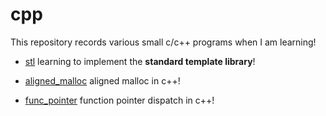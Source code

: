 # cpp

This repository records various small c/c++ programs when I am learning!

* [stl](./stl) learning to implement the **standard template library**!

* [aligned_malloc](./aligned_malloc) aligned malloc in c++!

* [func_pointer](./func_pointer) function pointer dispatch in c++!
